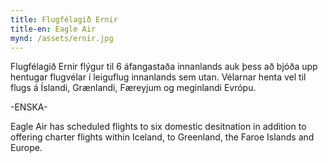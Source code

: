 ```yaml
---
title: Flugfélagið Ernir
title-en: Eagle Air
mynd: /assets/ernir.jpg
---
```

Flugfélagið Ernir flýgur til 6 áfangastaða innanlands auk þess að bjóða upp hentugar flugvélar í leiguflug innanlands sem utan. Vélarnar henta vel til flugs á Íslandi, Grænlandi, Færeyjum og meginlandi Evrópu.

\-ENSKA-

Eagle Air has scheduled flights to six domestic desitnation in addition to offering charter flights within Iceland, to Greenland, the Faroe Islands and Europe.
